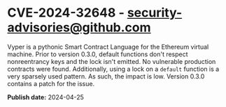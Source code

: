 # CVE-2024-32648 - security-advisories@github.com

Vyper is a pythonic Smart Contract Language for the Ethereum virtual machine. Prior to version 0.3.0, default functions don't respect nonreentrancy keys and the lock isn't emitted. No vulnerable production contracts were found. Additionally, using a lock on a `default` function is a very sparsely used pattern. As such, the impact is low. Version 0.3.0 contains a patch for the issue.


**Publish date:** 2024-04-25
